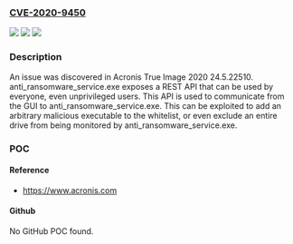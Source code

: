 ### [CVE-2020-9450](https://cve.mitre.org/cgi-bin/cvename.cgi?name=CVE-2020-9450)
![](https://img.shields.io/static/v1?label=Product&message=n%2Fa&color=blue)
![](https://img.shields.io/static/v1?label=Version&message=n%2Fa&color=blue)
![](https://img.shields.io/static/v1?label=Vulnerability&message=n%2Fa&color=brighgreen)

### Description

An issue was discovered in Acronis True Image 2020 24.5.22510. anti_ransomware_service.exe exposes a REST API that can be used by everyone, even unprivileged users. This API is used to communicate from the GUI to anti_ransomware_service.exe. This can be exploited to add an arbitrary malicious executable to the whitelist, or even exclude an entire drive from being monitored by anti_ransomware_service.exe.

### POC

#### Reference
- https://www.acronis.com

#### Github
No GitHub POC found.

